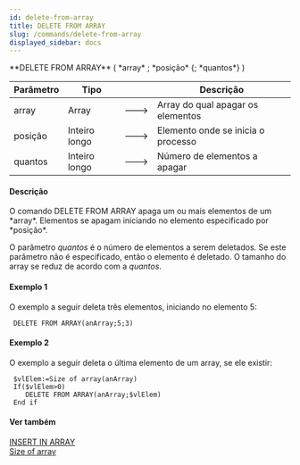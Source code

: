 ```yaml
---
id: delete-from-array
title: DELETE FROM ARRAY
slug: /commands/delete-from-array
displayed_sidebar: docs
---
```


<!--REF #_command_.DELETE FROM ARRAY.Syntax-->**DELETE FROM ARRAY** ( *array* ; *posição* {; *quantos*} )<!-- END REF-->
<!--REF #_command_.DELETE FROM ARRAY.Params-->
| Parâmetro | Tipo |  | Descrição |
| --- | --- | --- | --- |
| array | Array | &#x1F852; | Array do qual apagar os elementos |
| posição | Inteiro longo | &#x1F852; | Elemento onde se inicia o processo |
| quantos | Inteiro longo | &#x1F852; | Número de elementos a apagar |

<!-- END REF-->

#### Descrição 

<!--REF #_command_.DELETE FROM ARRAY.Summary-->O comando DELETE FROM ARRAY apaga um ou mais elementos de um *array*.<!-- END REF--> Elementos se apagam iniciando no elemento especificado por *posição*.

O parâmetro *quantos* é o número de elementos a serem deletados. Se este parâmetro não é especificado, então o elemento é deletado. O tamanho do array se reduz de acordo com a *quantos*.

#### Exemplo 1 

O exemplo a seguir deleta três elementos, iniciando no elemento 5:

```4d
 DELETE FROM ARRAY(anArray;5;3)
```

#### Exemplo 2 

O exemplo a seguir deleta o última elemento de um array, se ele existir:

```4d
 $vlElem:=Size of array(anArray)
 If($vlElem>0)
    DELETE FROM ARRAY(anArray;$vlElem)
 End if
```

#### Ver também 

[INSERT IN ARRAY](insert-in-array.md)  
[Size of array](size-of-array.md)  